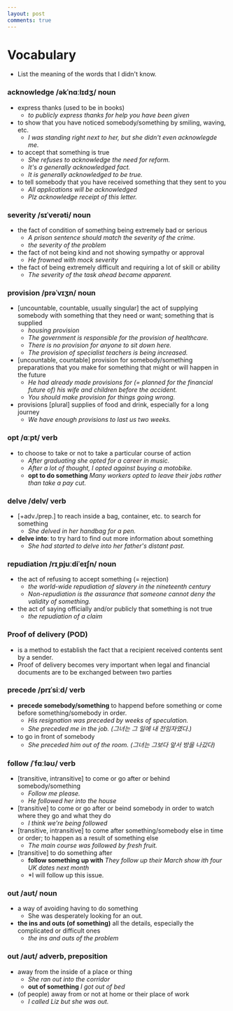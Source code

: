 ```yaml
---
layout: post
comments: true
---
```


# Vocabulary

* List the meaning of the words that I didn't know.

### acknowledge /əkˈnɑːlɪdʒ/ noun

* express thanks (used to be in books)
    * *to publicly express thanks for help you have been given*
* to show that you have noticed somebody/something by smiling, waving, etc.
    * *I was standing right next to her, but she didn't even acknowlegde me.*
* to accept that something is true
    * *She refuses to acknowledge the need for reform.*
    * *It's a generally acknowledged fact.*
    * *It is generally acknowledged to be true.*
* to tell somebody that you have received something that they sent to you
    * *All applications will be acknowledged*
    * *Plz acknowledge receipt of this letter.*


### severity /sɪˈverəti/ noun

* the fact of condition of something being extremely bad or serious
    * *A prison sentence should match the severity of the crime.*
    * *the severity of the problem*
* the fact of not being kind and not showing sympathy or approval
    * *He frowned with mock severity*
* the fact of being extremely difficult and requiring a lot of skill or ability
    * *The severity of the task ahead became apparent.*


### provision /prəˈvɪʒn/ noun

* [uncountable, countable, usually singular] the act of supplying somebody with something that they need or want; something that is supplied
    * *housing provision*
    * *The government is responsible for the provision of healthcare.*
    * *There is no provision for anyone to sit down here.*
    * *The provision of specialist teachers is being increased.*
* [uncountable, countable] provision for somebody/something preparations that you make for something that might or will happen in the future
    * *He had already made provisions for (= planned for the financial future of) his wife and children before the accident.*
    * *You should make provision for things going wrong.*
* provisions [plural] supplies of food and drink, especially for a long journey
    * *We have enough provisions to last us two weeks.*

### opt /ɑːpt/ verb

* to choose to take or not to take a particular course of action
    * *After graduating she opted for a career in music.*
    * *After a lot of thought, I opted against buying a motobike.*
    * **opt to do something** *Many workers opted to leave their jobs rather than take a pay cut.*


### delve /delv/ verb

* [+adv./prep.] to reach inside a bag, container, etc. to search for something
    * *She delved in her handbag for a pen.*
* **delve into**: to try hard to find out more information about something
    * *She had started to delve into her father's distant past.*


### repudiation /rɪˌpjuːdiˈeɪʃn/ noun

* the act of refusing to accept something (= rejection)
    * *the world-wide repudiation of slavery in the nineteenth century*
    * *Non-repudiation is the assurance that someone cannot deny the validity of something.*
* the act of saying officially and/or publicly that something is not true
    * *the repudiation of a claim*


### Proof of delivery (POD)

* is a method to establish the fact that a recipient received contents sent by a sender.
* Proof of delivery becomes very important when legal and financial documents are to be exchanged between two parties

### precede /prɪˈsiːd/ verb

* **precede somebody/something** to happend before something or come before something/somebody in
order.
    * *His resignation was preceded by weeks of speculation.*
    * *She preceded me in the job. (그녀는 그 일에 내 전임자였다.)*
* to go in front of somebody
    * *She preceded him out of the room. (그녀는 그보다 앞서 방을 나갔다)*

### follow /ˈfɑːləʊ/ verb

* [transitive, intransitive] to come or go after or behind somebody/something
    * *Follow me please.*
    * *He followed her into the house*
* [transitive] to come or go after or beind somebody in order to watch where they go and what they do
    * *I think we're being followed*
* [transitive, intransitive] to come after something/somebody else in time or order; to happen as a
result of something else
    * *The main course was followed by fresh fruit.*
* [transitive] to do something after
    * **follow something up with** *They follow up their March show ith four UK dates next month*
    * *I will follow up this issue.
    


### out /aʊt/ noun

* a way of avoiding having to do something
    * She was desperately looking for an out.
* **the ins and outs (of something)** all the details, especially the complicated or difficult ones
    * *the ins and outs of the problem*

### out /aʊt/ adverb, preposition

* away from the inside of a place or thing
    * *She ran out into the corridor*
    * **out of something** *I got out of bed*
* (of people) away from or not at home or their place of work
    * *I called Liz but she was out.*
